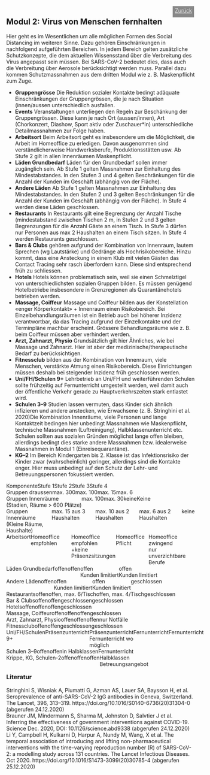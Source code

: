 <html>
  <head>
    <title>Modul 2</title>
    <meta charset="utf-8" />
    <meta http-equiv="expires" content="0">
  <style>
 /* FONTS */
 @import url("https://fonts.googleapis.com/css?family=Open+Sans+Condensed:300,700");
</style>
  </head>
  <body>
 <div style="display:flex;"><h2>Modul 2: Virus von Menschen fernhalten</h2> <div style="margin-left:2em;padding:3px 6px 0 6px;background-color:#888;color:#fff;font-weight:300;height:27px!important;"><a href="main" style="color:#fff;">Zurück</a></div></div>
    <div class="twocol">
    <div class="ntext">
      Hier geht es im Wesentlichen um alle möglichen Formen des Social Distancing im weiteren Sinne. Dazu gehören Einschränkungen in nachfolgend aufgeführten Bereichen. In jedem Bereich gelten zusätzliche Schutzkonzepte, die dem aktuellen Wissensstand über die Verbreitung des Virus angepasst sein müssen. Bei SARS-CoV-2 bedeutet dies, dass auch die Verbreitung über Aerosole berücksichtigt werden muss. Parallel dazu kommen Schutzmassnahmen aus dem dritten Modul wie z. B. Maskenpflicht zum Zuge.
      <ul>
        <li><strong>Gruppengrösse</strong> Die Reduktion sozialer Kontakte bedingt adäquate Einschränkungen der Gruppengrössen, die je nach Situation (innen/aussen unterschiedlich ausfallen.</li>
        <li><strong>Events</strong> Veranstaltungen unterliegen den Regeln zur Beschänkung der Gruppengrössen. Diese kann je nach Ort (aussen/innen), Art (Chorkonzert, Diashow, Sport aktiv oder Zuschauer*in) unterschiedliche Detailmassnahmen zur Folge haben.</li>
        <li><strong>Arbeitsort</strong> Beim Arbeitsort geht es insbesondere um die Möglichkeit, die Arbeit im Homeoffice zu erledigen. Davon ausgenommen sind verständlicherweise Handwerksberufe, Produktionsstätten usw. Ab Stufe 2 gilt in allen Innenräumen Maskenpflicht.</li>
        <li><strong>Läden Grundbedarf</strong> Läden für den Grundbedarf sollen immer zugänglich sein. Ab Stufe 1 gelten Massnahmen zur Einhaltung des Mindestabstandes. In den Stufen 3 und 4 gelten Beschränkungen für die Anzahl der Kunden im Geschäft (abhängig von der Fläche).</li>
        <li><strong>Andere Läden</strong> Ab Stufe 1 gelten Massnahmen zur Einhaltung des Mindestabstandes. In den Stufen 2 und 3 gelten Beschränkungen für die Anzahl der Kunden im Geschäft (abhängig von der Fläche). In Stufe 4 werden diese Läden geschlossen.</li>
        <li><strong>Restaurants</strong> In Restaurants gilt eine Begrenzung der Anzahl Tische (mindestabstand zwischen Tischen 2 m, in Stufen 2 und 3 gelten Begrenzungen für die Anzahl Gäste an einem Tisch. In Stufe 3 dürfen nur Personen aus max 2 Haushalten an einem Tisch sitzen. In Stufe 4 werden Restaurants geschlossen.</li>
        <li><strong>Bars & Clubs</strong> gehören aufgrund der Kombination von Innenraum, lautem Sprechen (wg Lautstärke) und Gedränge als Hochrisikobereiche. Hinzu kommt, dass eine Ansteckung in einem Klub mit vielen Gästen das Contact Tracing sehr rasch überfordern kann. Diese sind entsprechend früh zu schliessen.</li>
        <li><strong>Hotels</strong> Hotels können problematisch sein, weil sie einen Schmelztigel von unterschiedlichsten sozialen Gruppen bilden. Es müssen genügend Hotelbetriebe insbesondere in Grenzregionen als Quarantänehotels betrieben werden.</li>
        <li><strong>Massage, Coiffeur</strong> Massage und Coiffeur bilden aus der Konstellation «enger Körperkontakt» + Innenraum einen Risikobereich. Bei Einzelbehandlungsräumen ist ein Betrieb auch bei höherer Inzidenz verantwortbar, da das Tracing aufgrund der Einzelkontakte und der Terminpläne machbar erscheint. Grössere Behandlungsräume wie z. B. beim Coiffeur müssen aber verhindert werden.</li>
        <li><strong>Arzt, Zahnarzt, Physio</strong> Grundsätzlich gilt hier Ähnliches, wie bei Massage und Zahnarzt. Hier ist aber der medizinische/therapeutische Bedarf zu berücksichtigen.</li>
        <li><strong>Fitnessclub</strong> bilden aus der Kombination von Innenraum, viele Menschen, verstärkte Atmung einen Risikobereich. Diese Einrichtungen müssen deshalb bei steigender Inzidenz früh geschlossen werden.</li>
        <li><strong>Uni/FH/Schulen 9+</strong> Lehrbetrieb an Uni/FH und weiterführenden Schulen sollte frühzeitig auf Fernunterricht umgestellt werden, weil damit auch der öffentliche Verkehr gerade zu Hauptverkehrszeiten stark entlastet wird.</li>
        <li><strong>Schulen 3–9</strong> Studien lassen vermuten, dass Kinder sich ähnlich infizieren und andere anstecken, wie Erwachsene (z. B. Stringhini et al. 2020)Die Kombination Innenräume, viele Personen und lange Kontaktzeit bedingen hier unbedingt Massnahmen wie Maskenpflicht, technische Massnahmen (Luftreinigung), Halbklassenunterricht etc. Schulen sollten aus sozialen Gründen möglichst lange offen bleiben, allerdings bedingt dies starke andere Massnahmen bzw. idealerweise Massnahmen in Modul 1 (Einreisequarantäne). </li>
        <li><strong>KG–2</strong> Im Bereich Kindergarten bis 2. Klasse ist das Infektionsrisiko der Kinder zwar (wahrscheinlich) geringer, allerdings sind die Kontakte enger. Hier muss unbedingt auf den Schutz der Lehr- und Betreuungspersonen fokussiert werden.</li>
      </ul>
    </div>
  </div>
  <div class="ntable" style="display:flex;width:100%;min-width:400px;margin-top:1em;">
    <div class="tbl5 st0">
      Komponente
    </div>
    <div class="tbl5 st1">
      Stufe 1
    </div>
    <div class="tbl5 st2">
      Stufe 2
    </div>
    <div class="tbl5 st3">
      Stufe 3
    </div>
    <div class="tbl5 st4">
      Stufe 4
    </div>
    </div>
  <div class="ntbl" style="display:flex;width:100%;min-width:400px;">
    <div class="tbl5 s0">
      Gruppen draussen
    </div>
    <div class="tbl5 s1">
     max. 300
    </div>
     <div class="tbl5 s2">
      max. 100
    </div>
     <div class="tbl5 s3">
      max. 15
    </div>
     <div class="tbl5 s4">
      max. 6
    </div>
  </div>
    <div class="ntbl" style="display:flex;width:100%;min-width:400px;">
    <div class="tbl5 s0">
      Gruppen Innenräume<br/>(Stadien, Räume > 600 Plätze)
    </div>
    <div class="tbl5 s1">
     max. 100
    </div>
     <div class="tbl5 s2">
      max. 30
    </div>
     <div class="tbl5 s3">
      keine
    </div>
     <div class="tbl5 s4">
      Keine
    </div>
  </div>
  <div class="ntbl" style="display:flex;width:100%;min-width:400px;">
    <div class="tbl5 s0">
      Gruppen Innenräume<br/>(Kleine Räume, Haushalte)
    </div>
    <div class="tbl5 s1">
      max. 15 aus 3 Haushalten
    </div>
     <div class="tbl5 s2">
      max. 10 aus 2 Haushalten
    </div>
     <div class="tbl5 s3">
      max. 6 aus 2 Haushalten
    </div>
     <div class="tbl5 s4">
     keine
    </div>
  </div>
  <div class="ntbl" style="display:flex;width:100%;min-width:400px;">
    <div class="tbl5 s0">
      Arbeitsort
    </div>
    <div class="tbl5 s1">
      Homeoffice empfohlen
    </div>
     <div class="tbl5 s2">
      Homeoffice empfohlen<br/>
      +keine Präsenzsitzungen
    </div>
     <div class="tbl5 s3">
      Homeoffice Pflicht
    </div>
     <div class="tbl5 s4">
      Homeoffice zwingend<br/>
      nur unverzichtbare Berufe
    </div>
  </div>
  
  <div class="ntbl" style="display:flex;width:100%;min-width:400px;">
    <div class="tbl5 s0">
      Läden Grundbedarf
    </div>
    <div class="tbl5 s1">
     offen
    </div>
     <div class="tbl5 s2">
      offen
    </div>
     <div class="tbl5 s3">
      offen<br/>Kunden limitiert
    </div>
     <div class="tbl5 s4">
      offen<br/>Kunden limitiert
    </div>
  </div>
    <div class="ntbl" style="display:flex;width:100%;min-width:400px;">
    <div class="tbl5 s0">
      Andere Läden
    </div>
    <div class="tbl5 s1">
     offen
    </div>
     <div class="tbl5 s2">
      offen<br/>Kunden limitiert
    </div>
     <div class="tbl5 s3">
      offen<br/>Kunden limitiert
    </div>
     <div class="tbl5 s4">
      geschlossen
    </div>
  </div>
    <div class="ntbl" style="display:flex;width:100%;min-width:400px;">
    <div class="tbl5 s0">
      Restaurants
    </div>
    <div class="tbl5 s1">
     offen
    </div>
     <div class="tbl5 s2">
      offen, max. 6/Tisch
    </div>
     <div class="tbl5 s3">
      offen, max. 4/Tisch
    </div>
     <div class="tbl5 s4">
      geschlossen
    </div>
  </div>
    <div class="ntbl" style="display:flex;width:100%;min-width:400px;">
    <div class="tbl5 s0">
      Bar & Clubs
    </div>
    <div class="tbl5 s1">
     offen
    </div>
     <div class="tbl5 s2">
      offen
    </div>
     <div class="tbl5 s3">
      geschlossen
    </div>
     <div class="tbl5 s4">
      geschlossen
    </div>
  </div>
    <div class="ntbl" style="display:flex;width:100%;min-width:400px;">
    <div class="tbl5 s0">
      Hotels
    </div>
    <div class="tbl5 s1">
     offen
    </div>
     <div class="tbl5 s2">
      offen
    </div>
     <div class="tbl5 s3">
      offen
    </div>
     <div class="tbl5 s4">
      geschlossen
    </div>
  </div>
    <div class="ntbl" style="display:flex;width:100%;min-width:400px;">
    <div class="tbl5 s0">
      Massage, Coiffeur
    </div>
    <div class="tbl5 s1">
     offen
    </div>
     <div class="tbl5 s2">
      offen
    </div>
     <div class="tbl5 s3">
      offen
    </div>
     <div class="tbl5 s4">
      geschlossen
    </div>
  </div>
    <div class="ntbl" style="display:flex;width:100%;min-width:400px;">
    <div class="tbl5 s0">
      Arzt, Zahnarzt, Physio
    </div>
    <div class="tbl5 s1">
     offen
    </div>
     <div class="tbl5 s2">
      offen
    </div>
     <div class="tbl5 s3">
      offen
    </div>
     <div class="tbl5 s4">
      nur Notfälle
    </div>
  </div>
    <div class="ntbl" style="display:flex;width:100%;min-width:400px;">
    <div class="tbl5 s0">
     Fitnessclub
    </div>
    <div class="tbl5 s1">
     offen
    </div>
     <div class="tbl5 s2">
      offen
    </div>
     <div class="tbl5 s3">
      geschlossen
    </div>
     <div class="tbl5 s4">
      geschlossen
    </div>
  </div>
    <div class="ntbl" style="display:flex;width:100%;min-width:400px;">
    <div class="tbl5 s0">
      Uni/FH/Schulen 9+
    </div>
    <div class="tbl5 s1">
     Präsenzunterricht
    </div>
     <div class="tbl5 s2">
      Präsenzunterricht<br/>
       Fernunterricht wo möglich
    </div>
     <div class="tbl5 s3">
      Fernunterricht
    </div>
     <div class="tbl5 s4">
      Fernunterricht
    </div>
  </div>
    <div class="ntbl" style="display:flex;width:100%;min-width:400px;">
    <div class="tbl5 s0">
      Schulen 3–9
    </div>
    <div class="tbl5 s1">
     offen
    </div>
     <div class="tbl5 s2">
      offen
    </div>
     <div class="tbl5 s3">
      in Halbklassen
    </div>
     <div class="tbl5 s4">
      Fernunterricht
    </div>
  </div>
    <div class="ntbl" style="display:flex;width:100%;min-width:400px;">
    <div class="tbl5 s0">
      Krippe, KG, Schulen-2
    </div>
    <div class="tbl5 s1">
     offen
    </div>
     <div class="tbl5 s2">
      offen
    </div>
     <div class="tbl5 s3">
      offen
    </div>
     <div class="tbl5 s4">
      Halbklassen<br/>
      Betreuungsangebot
    </div>
  </div>

<h3 style="margin-top:1em;">Literatur</h3>
<div id="ref1">Stringhini S, Wisniak A, Piumatti G, Azman AS, Lauer SA, Baysson H, et al. Seroprevalence of anti-SARS-CoV-2 IgG antibodies in Geneva, Switzerland. The Lancet, 396, 313–319. https://doi.org/10.1016/S0140-6736(20)31304-0 (abgerufen 24.12.2020)</div>
<div id="ref2">Brauner JM, Mindermann S, Sharma M, Johnston D, Salvtier J et al. Inferring the effectiveness of government interventions against COVID-19. Science Dec. 2020, DOI: 10.1126/science.abd9338 (abgerufen 24.12.2020)</div>
<div id="ref3">Li Y, Campbell H, Kulkarni D, Harpur A, Nundy M, Wang, X et al. The temporal association of introducing and lifting non-pharmaceutical interventions with the time-varying reproduction number (R) of SARS-CoV-2: a modelling study across 131 countries. The Lancet Infectious Diseases. Oct 2020. https://doi.org/10.1016/S1473-3099(20)30785-4 (abgerufen 25.12.2020)</div>


